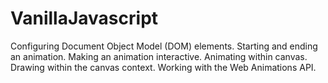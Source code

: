 # VanillaJavascript
Configuring Document Object Model (DOM) elements.
Starting and ending an animation.
Making an animation interactive.
Animating within canvas.
Drawing within the canvas context.
Working with the Web Animations API.
